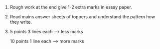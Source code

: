 1. Rough work at the end give 1-2 extra marks in essay paper.
2. Read mains answer sheets of toppers and understand the pattern how they write.
3. 5 points 3 lines each --> less marks

   10 points 1 line each --> more marks
